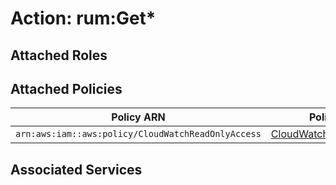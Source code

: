 # Action: rum:Get*

## Attached Roles

## Attached Policies

| Policy ARN | Policy Name |
|------------|-------------|
| `arn:aws:iam::aws:policy/CloudWatchReadOnlyAccess` | [CloudWatchReadOnlyAccess](../policies.md#cloudwatchreadonlyaccess) |

## Associated Services

